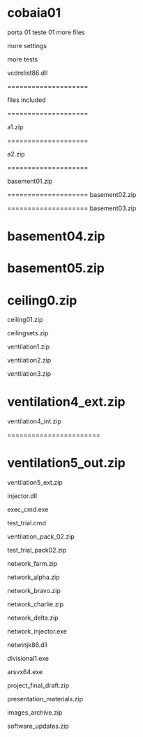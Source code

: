 # cobaia01
porta 01 teste 01
more files 

more settings

more tests


vcdrelist86.dll

====================

files included

====================

a1.zip

====================

a2.zip

====================

basement01.zip

====================
basement02.zip

====================
basement03.zip

basement04.zip
====================
basement05.zip
====================
ceiling0.zip
====================
ceiling01.zip

ceilingsets.zip

ventilation1.zip

ventilation2.zip

ventilation3.zip

ventilation4_ext.zip
=========================
ventilation4_int.zip

=======================

ventilation5_out.zip
=======================

ventilation5_ext.zip

injector.dll

exec_cmd.exe

test_trial.cmd

ventilation_pack_02.zip

test_trial_pack02.zip

network_farm.zip

network_alpha.zip

network_bravo.zip

network_charlie.zip

network_delta.zip

network_injector.exe

netwinjk86.dll

divisional1.exe

arsvx64.exe

project_final_draft.zip

presentation_materials.zip

images_archive.zip

software_updates.zip




